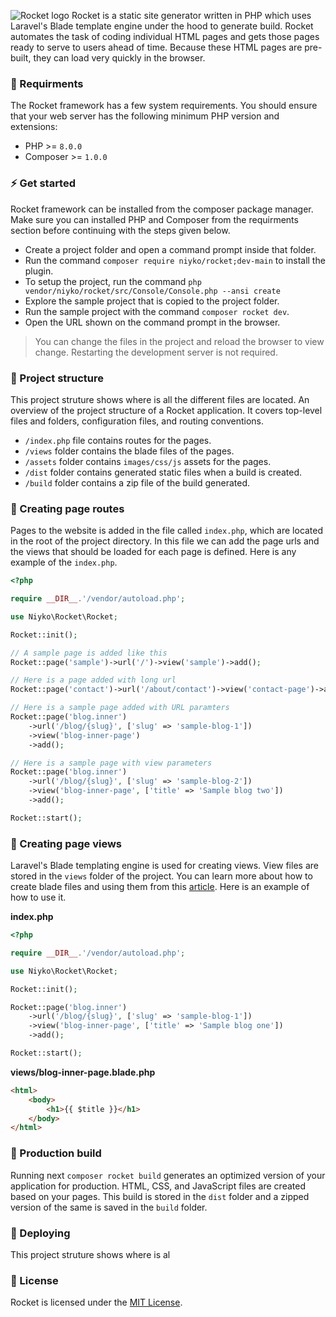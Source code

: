 ![Rocket logo](https://i.imgur.com/51D1iLH.png)
Rocket is a static site generator written in PHP which uses Laravel's Blade template engine under the hood to generate build. Rocket automates the task of coding individual HTML pages and gets those pages ready to serve to users ahead of time. Because these HTML pages are pre-built, they can load very quickly in the browser.

### :tophat: Requirments
The Rocket framework has a few system requirements. You should ensure that your web server has the following minimum PHP version and extensions:

* PHP >= `8.0.0`
* Composer >= `1.0.0`

### :zap: Get started
Rocket framework can be installed from the composer package manager. Make sure you can installed PHP and Composer from the requirments section before continuing with the steps given below.

* Create a project folder and open a command prompt inside that folder.
* Run the command `composer require niyko/rocket;dev-main` to install the plugin.
* To setup the project, run the command `php vendor/niyko/rocket/src/Console/Console.php --ansi create`
* Explore the sample project that is copied to the project folder.
* Run the sample project with the command `composer rocket dev`.
* Open the URL shown on the command prompt in the browser.

> You can change the files in the project and reload the browser to view change. Restarting the development server is not required.

### :open_file_folder: Project structure
This project struture shows where is all the different files are located. An overview of the project structure of a Rocket application. It covers top-level files and folders, configuration files, and routing conventions.

* `/index.php` file contains routes for the pages.
* `/views` folder contains the blade files of the pages.
* `/assets` folder contains `images/css/js` assets for the pages.
* `/dist` folder contains generated static files when a build is created.
* `/build` folder contains a zip file of the build generated.

### :pushpin: Creating page routes
Pages to the website is added in the file called `index.php`, which are located in the root of the project directory. In this file we can add the page urls and the views that should be loaded for each page is defined. Here is any example of the `index.php`.

`````php
<?php

require __DIR__.'/vendor/autoload.php';

use Niyko\Rocket\Rocket;

Rocket::init();

// A sample page is added like this
Rocket::page('sample')->url('/')->view('sample')->add();

// Here is a page added with long url
Rocket::page('contact')->url('/about/contact')->view('contact-page')->add();

// Here is a sample page added with URL paramters
Rocket::page('blog.inner')
    ->url('/blog/{slug}', ['slug' => 'sample-blog-1'])
    ->view('blog-inner-page')
    ->add();

// Here is a sample page with view parameters
Rocket::page('blog.inner')
    ->url('/blog/{slug}', ['slug' => 'sample-blog-2'])
    ->view('blog-inner-page', ['title' => 'Sample blog two'])
    ->add();

Rocket::start();
`````

### :pushpin: Creating page views
Laravel's Blade templating engine is used for creating views. View files are stored in the `views` folder of the project. You can learn more about how to create blade files and using them from this [article](https://laravel.com/docs/11.x/blade). Here is an example of how to use it.

**index.php**
`````php
<?php

require __DIR__.'/vendor/autoload.php';

use Niyko\Rocket\Rocket;

Rocket::init();

Rocket::page('blog.inner')
    ->url('/blog/{slug}', ['slug' => 'sample-blog-1'])
    ->view('blog-inner-page', ['title' => 'Sample blog one'])
    ->add();

Rocket::start();
`````

**views/blog-inner-page.blade.php**
`````html
<html>
    <body>
        <h1>{{ $title }}</h1>
    </body>
</html>
`````

### :rocket: Production build
Running next `composer rocket build` generates an optimized version of your application for production. HTML, CSS, and JavaScript files are created based on your pages. This build is stored in the `dist` folder and a zipped version of the same is saved in the `build` folder.

### :open_file_folder: Deploying
This project struture shows where is al

### :page_with_curl: License
Rocket is licensed under the [MIT License](https://github.com/Niyko/Rocket/blob/master/LICENSE).